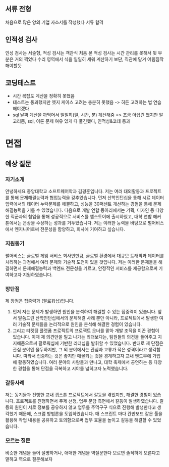## 서류 전형
처음으로 많은 양의 기업 자소서를 작성했다
서류 합격
## 인적성 검사
인성 검사는 서술형, 적성 검사는 객관식
처음 본 적성 검사는 시간 관리를 못해서 뒷 부분은 거의 찍었다
수리 영역에서 식을 일일히 세워 계산하기 보단, 직관에 맡겨 어림짐작해야할듯
## 코딩테스트
- 시간 복잡도 계산을 정확히 못했음
- 테스트는 통과했지만 엣지 케이스 고려는 충분히 못했음 -> 히든 고려하는 법 연습해야겠다
- sql 날짜 계산을 까먹어서 일일히(일, 시간, 분) 계산해줌
=> 조금 아쉽긴 했지만 알고리즘, sql, 이론 문제 여유 있게 다 풀긴했다, 인적성&코테 통과
# 면접
## 예상 질문
### 자기소개
안녕하세요 중앙대학교 소프트웨어학과 김경훈입니다.
저는 여러 대외활동과 프로젝트를 통해 문제해결능력과 협업능력을 갖추었습니다.
먼저 산학인턴십을 통해 시료 데이터 입력에서의 데이터 누락문제를 해결하고, 성능을 30퍼센트 개선하는 경험을 통해 문제해결능력을 기를 수 있었습니다.
다음으로 개발 연합 동아리에서는 기획, 디자인 등 다양한 직군과의 협업을 통해 성공적으로 서비스를 앱스토어에 출시하였고, 대학 연합 해커톤에서는 은상을 수상하는 성과를 거두었습니다.
저는 이러한 능력을 바탕으로 펄어비스에서 엔지니어로써 전문성을 함양하고, 회사에 기여하고 싶습니다.
### 지원동기
펄어비스는 글로벌 게임 서비스 회사인만큼, 글로벌 환경에서 대규모 트래픽과 데이터를 처리하는 과정에서 여러 문제와 기술적 도전이 있을 것입니다. 저는 이러한 문제들을 해결하면서 문제해결능력과 백엔드 전문성을 기르고, 안정적인 서비스를 제공함으로써 기여하고자 지원하였습니다.
### 장단점
제 장점은 집중력과 (팔로워십)입니다.
1. 먼저 저는 문제가 발생하면 원인을 분석하여 해결할 수 있는 집중력이 있습니다. 
앞서 말씀드린 산학인턴십에서의 문제해결 사례 뿐만 아니라, 프로젝트에서 발생한 여러 기술적 문제들을 논리적으로 원인을 분석해 해결한 경험이 있습니다.
2. 그리고 티켓팅 플랫폼 프로젝트의 프로젝트 오너를 맡아 개발 조직을 이끈 경험이 있습니다. 이때 제 의견만을 밀고 나가는 리더보다는, 팀원들의 의견을 들어주고 지지해줌으로써 팔로워십에 기반한 리더십을 발휘할 수 있었습니다. 
반대로 제 단점은 관심 분야엔 몰두하지만, 그 외 분야에서는 관심과 교류가 적은 성격이라고 생각합니다.
따라서 집중하는 것은 좋지만 매몰되는 것을 경계하고자 교내 밴드부에 가입해 활동하였습니다. 
여러 분야의 사람들과 만나고, 대학 축제에서 공연하는 등 다양한 경험을 통해 단점을 극복하고 시야를 넓히고자 노력했습니다.
### 갈등사례
저는 동기들과 진행한 교내 캡스톤 프로젝트에서 갈등을 겪었지만, 해결한 경험이 있습니다.
프로젝트를 진행하면서 주제 선정, 업무 분담 측면에서 갈등이 발생하였습니다.
갈등의 원인이 서로 정보를 공유하지 않고 업무를 주먹구구 식으로 진행해 발생한다고 생각했기 때문에, 스크럼 방법론을 도입하였습니다. 매 스프린트 마다 칸반보드 같은 툴을 활용해 작업 내용을 공유하고 토의함으로써 업무 효율을 높이고 갈등을 해결할 수 있었습니다.

### 모르는 질문
비슷한 개념을 들어 설명하거나, 애매한 개념을 역질문한다
모르면 솔직하게 모른다고 말하고 역으로 질문해보자